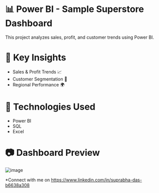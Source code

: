 # 📊 Power BI - Sample Superstore Dashboard  
This project analyzes sales, profit, and customer trends using Power BI.  

# 🔹 Key Insights  
- Sales & Profit Trends 📈  
- Customer Segmentation 🎯  
- Regional Performance 🌍  

# 🚀 Technologies Used  
- Power BI  
- SQL  
- Excel  

# 📷 Dashboard Preview  
![image](https://github.com/user-attachments/assets/e673c146-1ef4-4b5d-93b0-e986f59f8d66)


*Connect with me on https://www.linkedin.com/in/suprabha-das-b6638a308
